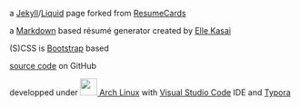 a <a href="https://jekyllrb.com" target="_blank">Jekyll</a>/<a href="https://shopify.github.io/liquid" target="_blank">Liquid</a>  page forked from <a href="https://github.com/ellekasai/resumecards" target="_blank">ResumeCards</a><br>

a <a href="https://daringfireball.net/projects/markdown" target="_blank">Markdown</a>  based résumé generator created by <a href="http://ellekasai.com" target="_blank">Elle Kasai</a><br>

(S)CSS is <a href="https://getbootstrap.com/" target="_blank">Bootstrap</a> based<br>

<a href="https://github.com/LabZDjee/resumecards" target="_blank">source code</a> on GitHub<br>

developped under <a href="https://www.archlinux.org" target="_blank"><img src='{{ "/images/arch.png" | prepend: site.baseurl }}' width="30" height="30" class="img-rounded"> Arch Linux</a> with  <a href="https://code.visualstudio.com/" target="_blank">Visual Studio Code</a> IDE and <a href="https://typora.io/" target="_blank">Typora</a>

